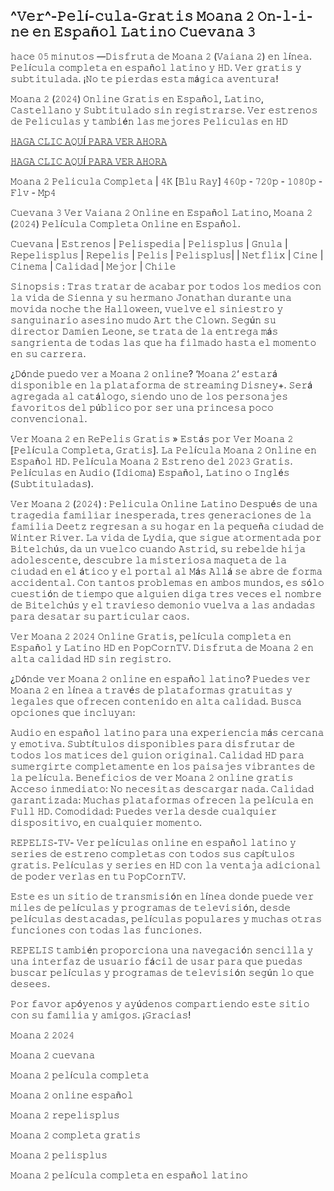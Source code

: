 ## ^𝚅𝚎𝚛^-𝙿𝚎𝚕í-𝚌𝚞𝚕𝚊-𝙶𝚛𝚊𝚝𝚒𝚜 𝙼𝚘𝚊𝚗𝚊 𝟸 𝙾𝚗-𝚕-𝚒-𝚗𝚎 𝚎𝚗 𝙴𝚜𝚙𝚊ñ𝚘𝚕 𝙻𝚊𝚝𝚒𝚗𝚘 𝙲𝚞𝚎𝚟𝚊𝚗𝚊 𝟹

𝚑𝚊𝚌𝚎 𝟶𝟻 𝚖𝚒𝚗𝚞𝚝𝚘𝚜 —𝙳𝚒𝚜𝚏𝚛𝚞𝚝𝚊 𝚍𝚎 𝙼𝚘𝚊𝚗𝚊 𝟸 (𝚅𝚊𝚒𝚊𝚗𝚊 𝟸) 𝚎𝚗 𝚕í𝚗𝚎𝚊. 𝙿𝚎𝚕í𝚌𝚞𝚕𝚊 𝚌𝚘𝚖𝚙𝚕𝚎𝚝𝚊 𝚎𝚗 𝚎𝚜𝚙𝚊ñ𝚘𝚕 𝚕𝚊𝚝𝚒𝚗𝚘 𝚢 𝙷𝙳. 𝚅𝚎𝚛 𝚐𝚛𝚊𝚝𝚒𝚜 𝚢 𝚜𝚞𝚋𝚝𝚒𝚝𝚞𝚕𝚊𝚍𝚊. ¡𝙽𝚘 𝚝𝚎 𝚙𝚒𝚎𝚛𝚍𝚊𝚜 𝚎𝚜𝚝𝚊 𝚖á𝚐𝚒𝚌𝚊 𝚊𝚟𝚎𝚗𝚝𝚞𝚛𝚊!

𝙼𝚘𝚊𝚗𝚊 𝟸 (𝟸𝟶𝟸𝟺) 𝙾𝚗𝚕𝚒𝚗𝚎 𝙶𝚛𝚊𝚝𝚒𝚜 𝚎𝚗 𝙴𝚜𝚙𝚊ñ𝚘𝚕, 𝙻𝚊𝚝𝚒𝚗𝚘, 𝙲𝚊𝚜𝚝𝚎𝚕𝚕𝚊𝚗𝚘 𝚢 𝚂𝚞𝚋𝚝𝚒𝚝𝚞𝚕𝚊𝚍𝚘 𝚜𝚒𝚗 𝚛𝚎𝚐𝚒𝚜𝚝𝚛𝚊𝚛𝚜𝚎. 𝚅𝚎𝚛 𝚎𝚜𝚝𝚛𝚎𝚗𝚘𝚜 𝚍𝚎 𝙿𝚎𝚕𝚒𝚌𝚞𝚕𝚊𝚜 𝚢 𝚝𝚊𝚖𝚋𝚒é𝚗 𝚕𝚊𝚜 𝚖𝚎𝚓𝚘𝚛𝚎𝚜 𝙿𝚎𝚕𝚒𝚌𝚞𝚕𝚊𝚜 𝚎𝚗 𝙷𝙳

[𝙷𝙰𝙶𝙰 𝙲𝙻𝙸𝙲 𝙰𝚀𝚄Í 𝙿𝙰𝚁𝙰 𝚅𝙴𝚁 𝙰𝙷𝙾𝚁𝙰](https://bit.ly/4fPuUGa)

[𝙷𝙰𝙶𝙰 𝙲𝙻𝙸𝙲 𝙰𝚀𝚄Í 𝙿𝙰𝚁𝙰 𝚅𝙴𝚁 𝙰𝙷𝙾𝚁𝙰](https://bit.ly/4fPuUGa)

𝙼𝚘𝚊𝚗𝚊 𝟸 𝙿𝚎𝚕𝚒𝚌𝚞𝚕𝚊 𝙲𝚘𝚖𝚙𝚕𝚎𝚝𝚊 | 𝟺𝙺 [𝙱𝚕𝚞 𝚁𝚊𝚢] 𝟺𝟼𝟶𝚙 - 𝟽𝟸𝟶𝚙 - 𝟷𝟶𝟾𝟶𝚙 - 𝙵𝚕𝚟 - 𝙼𝚙𝟺

𝙲𝚞𝚎𝚟𝚊𝚗𝚊 𝟹 𝚅𝚎𝚛 𝚅𝚊𝚒𝚊𝚗𝚊 𝟸 𝙾𝚗𝚕𝚒𝚗𝚎 𝚎𝚗 𝙴𝚜𝚙𝚊ñ𝚘𝚕 𝙻𝚊𝚝𝚒𝚗𝚘, 𝙼𝚘𝚊𝚗𝚊 𝟸 (𝟸𝟶𝟸𝟺) 𝙿𝚎𝚕í𝚌𝚞𝚕𝚊 𝙲𝚘𝚖𝚙𝚕𝚎𝚝𝚊 𝙾𝚗𝚕𝚒𝚗𝚎 𝚎𝚗 𝙴𝚜𝚙𝚊ñ𝚘𝚕.

𝙲𝚞𝚎𝚟𝚊𝚗𝚊 | 𝙴𝚜𝚝𝚛𝚎𝚗𝚘𝚜 | 𝙿𝚎𝚕𝚒𝚜𝚙𝚎𝚍𝚒𝚊 | 𝙿𝚎𝚕𝚒𝚜𝚙𝚕𝚞𝚜 | 𝙶𝚗𝚞𝚕𝚊 | 𝚁𝚎𝚙𝚎𝚕𝚒𝚜𝚙𝚕𝚞𝚜 | 𝚁𝚎𝚙𝚎𝚕𝚒𝚜 | 𝙿𝚎𝚕𝚒𝚜 | 𝙿𝚎𝚕𝚒𝚜𝚙𝚕𝚞𝚜| | 𝙽𝚎𝚝𝚏𝚕𝚒𝚡 | 𝙲𝚒𝚗𝚎 | 𝙲𝚒𝚗𝚎𝚖𝚊 | 𝙲𝚊𝚕𝚒𝚍𝚊𝚍 | 𝙼𝚎𝚓𝚘𝚛 | 𝙲𝚑𝚒𝚕𝚎

𝚂𝚒𝚗𝚘𝚙𝚜𝚒𝚜 : 𝚃𝚛𝚊𝚜 𝚝𝚛𝚊𝚝𝚊𝚛 𝚍𝚎 𝚊𝚌𝚊𝚋𝚊𝚛 𝚙𝚘𝚛 𝚝𝚘𝚍𝚘𝚜 𝚕𝚘𝚜 𝚖𝚎𝚍𝚒𝚘𝚜 𝚌𝚘𝚗 𝚕𝚊 𝚟𝚒𝚍𝚊 𝚍𝚎 𝚂𝚒𝚎𝚗𝚗𝚊 𝚢 𝚜𝚞 𝚑𝚎𝚛𝚖𝚊𝚗𝚘 𝙹𝚘𝚗𝚊𝚝𝚑𝚊𝚗 𝚍𝚞𝚛𝚊𝚗𝚝𝚎 𝚞𝚗𝚊 𝚖𝚘𝚟𝚒𝚍𝚊 𝚗𝚘𝚌𝚑𝚎 𝚝𝚑𝚎 𝙷𝚊𝚕𝚕𝚘𝚠𝚎𝚎𝚗, 𝚟𝚞𝚎𝚕𝚟𝚎 𝚎𝚕 𝚜𝚒𝚗𝚒𝚎𝚜𝚝𝚛𝚘 𝚢 𝚜𝚊𝚗𝚐𝚞𝚒𝚗𝚊𝚛𝚒𝚘 𝚊𝚜𝚎𝚜𝚒𝚗𝚘 𝚖𝚞𝚍𝚘 𝙰𝚛𝚝 𝚝𝚑𝚎 𝙲𝚕𝚘𝚠𝚗. 𝚂𝚎𝚐ú𝚗 𝚜𝚞 𝚍𝚒𝚛𝚎𝚌𝚝𝚘𝚛 𝙳𝚊𝚖𝚒𝚎𝚗 𝙻𝚎𝚘𝚗𝚎, 𝚜𝚎 𝚝𝚛𝚊𝚝𝚊 𝚍𝚎 𝚕𝚊 𝚎𝚗𝚝𝚛𝚎𝚐𝚊 𝚖á𝚜 𝚜𝚊𝚗𝚐𝚛𝚒𝚎𝚗𝚝𝚊 𝚍𝚎 𝚝𝚘𝚍𝚊𝚜 𝚕𝚊𝚜 𝚚𝚞𝚎 𝚑𝚊 𝚏𝚒𝚕𝚖𝚊𝚍𝚘 𝚑𝚊𝚜𝚝𝚊 𝚎𝚕 𝚖𝚘𝚖𝚎𝚗𝚝𝚘 𝚎𝚗 𝚜𝚞 𝚌𝚊𝚛𝚛𝚎𝚛𝚊.

¿𝙳ó𝚗𝚍𝚎 𝚙𝚞𝚎𝚍𝚘 𝚟𝚎𝚛 𝚊 𝙼𝚘𝚊𝚗𝚊 𝟸 𝚘𝚗𝚕𝚒𝚗𝚎? ‘𝙼𝚘𝚊𝚗𝚊 𝟸‘ 𝚎𝚜𝚝𝚊𝚛á 𝚍𝚒𝚜𝚙𝚘𝚗𝚒𝚋𝚕𝚎 𝚎𝚗 𝚕𝚊 𝚙𝚕𝚊𝚝𝚊𝚏𝚘𝚛𝚖𝚊 𝚍𝚎 𝚜𝚝𝚛𝚎𝚊𝚖𝚒𝚗𝚐 𝙳𝚒𝚜𝚗𝚎𝚢+. 𝚂𝚎𝚛á 𝚊𝚐𝚛𝚎𝚐𝚊𝚍𝚊 𝚊𝚕 𝚌𝚊𝚝á𝚕𝚘𝚐𝚘, 𝚜𝚒𝚎𝚗𝚍𝚘 𝚞𝚗𝚘 𝚍𝚎 𝚕𝚘𝚜 𝚙𝚎𝚛𝚜𝚘𝚗𝚊𝚓𝚎𝚜 𝚏𝚊𝚟𝚘𝚛𝚒𝚝𝚘𝚜 𝚍𝚎𝚕 𝚙ú𝚋𝚕𝚒𝚌𝚘 𝚙𝚘𝚛 𝚜𝚎𝚛 𝚞𝚗𝚊 𝚙𝚛𝚒𝚗𝚌𝚎𝚜𝚊 𝚙𝚘𝚌𝚘 𝚌𝚘𝚗𝚟𝚎𝚗𝚌𝚒𝚘𝚗𝚊𝚕.

𝚅𝚎𝚛 𝙼𝚘𝚊𝚗𝚊 𝟸 𝚎𝚗 𝚁𝚎𝙿𝚎𝚕𝚒𝚜 𝙶𝚛𝚊𝚝𝚒𝚜 » 𝙴𝚜𝚝á𝚜 𝚙𝚘𝚛 𝚅𝚎𝚛 𝙼𝚘𝚊𝚗𝚊 𝟸 [𝙿𝚎𝚕í𝚌𝚞𝚕𝚊 𝙲𝚘𝚖𝚙𝚕𝚎𝚝𝚊, 𝙶𝚛𝚊𝚝𝚒𝚜]. 𝙻𝚊 𝙿𝚎𝚕í𝚌𝚞𝚕𝚊 𝙼𝚘𝚊𝚗𝚊 𝟸 𝙾𝚗𝚕𝚒𝚗𝚎 𝚎𝚗 𝙴𝚜𝚙𝚊ñ𝚘𝚕 𝙷𝙳. 𝙿𝚎𝚕í𝚌𝚞𝚕𝚊 𝙼𝚘𝚊𝚗𝚊 𝟸 𝙴𝚜𝚝𝚛𝚎𝚗𝚘 𝚍𝚎𝚕 𝟸𝟶𝟸𝟹 𝙶𝚛𝚊𝚝𝚒𝚜. 𝙿𝚎𝚕í𝚌𝚞𝚕𝚊𝚜 𝚎𝚗 𝙰𝚞𝚍𝚒𝚘 (𝙸𝚍𝚒𝚘𝚖𝚊) 𝙴𝚜𝚙𝚊ñ𝚘𝚕, 𝙻𝚊𝚝𝚒𝚗𝚘 𝚘 𝙸𝚗𝚐𝚕é𝚜 (𝚂𝚞𝚋𝚝𝚒𝚝𝚞𝚕𝚊𝚍𝚊𝚜).

𝚅𝚎𝚛 𝙼𝚘𝚊𝚗𝚊 𝟸 (𝟸𝟶𝟸𝟺) : 𝙿𝚎𝚕𝚒𝚌𝚞𝚕𝚊 𝙾𝚗𝚕𝚒𝚗𝚎 𝙻𝚊𝚝𝚒𝚗𝚘 𝙳𝚎𝚜𝚙𝚞é𝚜 𝚍𝚎 𝚞𝚗𝚊 𝚝𝚛𝚊𝚐𝚎𝚍𝚒𝚊 𝚏𝚊𝚖𝚒𝚕𝚒𝚊𝚛 𝚒𝚗𝚎𝚜𝚙𝚎𝚛𝚊𝚍𝚊, 𝚝𝚛𝚎𝚜 𝚐𝚎𝚗𝚎𝚛𝚊𝚌𝚒𝚘𝚗𝚎𝚜 𝚍𝚎 𝚕𝚊 𝚏𝚊𝚖𝚒𝚕𝚒𝚊 𝙳𝚎𝚎𝚝𝚣 𝚛𝚎𝚐𝚛𝚎𝚜𝚊𝚗 𝚊 𝚜𝚞 𝚑𝚘𝚐𝚊𝚛 𝚎𝚗 𝚕𝚊 𝚙𝚎𝚚𝚞𝚎ñ𝚊 𝚌𝚒𝚞𝚍𝚊𝚍 𝚍𝚎 𝚆𝚒𝚗𝚝𝚎𝚛 𝚁𝚒𝚟𝚎𝚛. 𝙻𝚊 𝚟𝚒𝚍𝚊 𝚍𝚎 𝙻𝚢𝚍𝚒𝚊, 𝚚𝚞𝚎 𝚜𝚒𝚐𝚞𝚎 𝚊𝚝𝚘𝚛𝚖𝚎𝚗𝚝𝚊𝚍𝚊 𝚙𝚘𝚛 𝙱𝚒𝚝𝚎𝚕𝚌𝚑ú𝚜, 𝚍𝚊 𝚞𝚗 𝚟𝚞𝚎𝚕𝚌𝚘 𝚌𝚞𝚊𝚗𝚍𝚘 𝙰𝚜𝚝𝚛𝚒𝚍, 𝚜𝚞 𝚛𝚎𝚋𝚎𝚕𝚍𝚎 𝚑𝚒𝚓𝚊 𝚊𝚍𝚘𝚕𝚎𝚜𝚌𝚎𝚗𝚝𝚎, 𝚍𝚎𝚜𝚌𝚞𝚋𝚛𝚎 𝚕𝚊 𝚖𝚒𝚜𝚝𝚎𝚛𝚒𝚘𝚜𝚊 𝚖𝚊𝚚𝚞𝚎𝚝𝚊 𝚍𝚎 𝚕𝚊 𝚌𝚒𝚞𝚍𝚊𝚍 𝚎𝚗 𝚎𝚕 á𝚝𝚒𝚌𝚘 𝚢 𝚎𝚕 𝚙𝚘𝚛𝚝𝚊𝚕 𝚊𝚕 𝙼á𝚜 𝙰𝚕𝚕á 𝚜𝚎 𝚊𝚋𝚛𝚎 𝚍𝚎 𝚏𝚘𝚛𝚖𝚊 𝚊𝚌𝚌𝚒𝚍𝚎𝚗𝚝𝚊𝚕. 𝙲𝚘𝚗 𝚝𝚊𝚗𝚝𝚘𝚜 𝚙𝚛𝚘𝚋𝚕𝚎𝚖𝚊𝚜 𝚎𝚗 𝚊𝚖𝚋𝚘𝚜 𝚖𝚞𝚗𝚍𝚘𝚜, 𝚎𝚜 𝚜ó𝚕𝚘 𝚌𝚞𝚎𝚜𝚝𝚒ó𝚗 𝚍𝚎 𝚝𝚒𝚎𝚖𝚙𝚘 𝚚𝚞𝚎 𝚊𝚕𝚐𝚞𝚒𝚎𝚗 𝚍𝚒𝚐𝚊 𝚝𝚛𝚎𝚜 𝚟𝚎𝚌𝚎𝚜 𝚎𝚕 𝚗𝚘𝚖𝚋𝚛𝚎 𝚍𝚎 𝙱𝚒𝚝𝚎𝚕𝚌𝚑ú𝚜 𝚢 𝚎𝚕 𝚝𝚛𝚊𝚟𝚒𝚎𝚜𝚘 𝚍𝚎𝚖𝚘𝚗𝚒𝚘 𝚟𝚞𝚎𝚕𝚟𝚊 𝚊 𝚕𝚊𝚜 𝚊𝚗𝚍𝚊𝚍𝚊𝚜 𝚙𝚊𝚛𝚊 𝚍𝚎𝚜𝚊𝚝𝚊𝚛 𝚜𝚞 𝚙𝚊𝚛𝚝𝚒𝚌𝚞𝚕𝚊𝚛 𝚌𝚊𝚘𝚜.

𝚅𝚎𝚛 𝙼𝚘𝚊𝚗𝚊 𝟸 𝟸𝟶𝟸𝟺 𝙾𝚗𝚕𝚒𝚗𝚎 𝙶𝚛𝚊𝚝𝚒𝚜, 𝚙𝚎𝚕í𝚌𝚞𝚕𝚊 𝚌𝚘𝚖𝚙𝚕𝚎𝚝𝚊 𝚎𝚗 𝙴𝚜𝚙𝚊ñ𝚘𝚕 𝚢 𝙻𝚊𝚝𝚒𝚗𝚘 𝙷𝙳 𝚎𝚗 𝙿𝚘𝚙𝙲𝚘𝚛𝚗𝚃𝚅. 𝙳𝚒𝚜𝚏𝚛𝚞𝚝𝚊 𝚍𝚎 𝙼𝚘𝚊𝚗𝚊 𝟸 𝚎𝚗 𝚊𝚕𝚝𝚊 𝚌𝚊𝚕𝚒𝚍𝚊𝚍 𝙷𝙳 𝚜𝚒𝚗 𝚛𝚎𝚐𝚒𝚜𝚝𝚛𝚘.

¿𝙳ó𝚗𝚍𝚎 𝚟𝚎𝚛 𝙼𝚘𝚊𝚗𝚊 𝟸 𝚘𝚗𝚕𝚒𝚗𝚎 𝚎𝚗 𝚎𝚜𝚙𝚊ñ𝚘𝚕 𝚕𝚊𝚝𝚒𝚗𝚘?
𝙿𝚞𝚎𝚍𝚎𝚜 𝚟𝚎𝚛 𝙼𝚘𝚊𝚗𝚊 𝟸 𝚎𝚗 𝚕í𝚗𝚎𝚊 𝚊 𝚝𝚛𝚊𝚟é𝚜 𝚍𝚎 𝚙𝚕𝚊𝚝𝚊𝚏𝚘𝚛𝚖𝚊𝚜 𝚐𝚛𝚊𝚝𝚞𝚒𝚝𝚊𝚜 𝚢 𝚕𝚎𝚐𝚊𝚕𝚎𝚜 𝚚𝚞𝚎 𝚘𝚏𝚛𝚎𝚌𝚎𝚗 𝚌𝚘𝚗𝚝𝚎𝚗𝚒𝚍𝚘 𝚎𝚗 𝚊𝚕𝚝𝚊 𝚌𝚊𝚕𝚒𝚍𝚊𝚍. 𝙱𝚞𝚜𝚌𝚊 𝚘𝚙𝚌𝚒𝚘𝚗𝚎𝚜 𝚚𝚞𝚎 𝚒𝚗𝚌𝚕𝚞𝚢𝚊𝚗:

𝙰𝚞𝚍𝚒𝚘 𝚎𝚗 𝚎𝚜𝚙𝚊ñ𝚘𝚕 𝚕𝚊𝚝𝚒𝚗𝚘 𝚙𝚊𝚛𝚊 𝚞𝚗𝚊 𝚎𝚡𝚙𝚎𝚛𝚒𝚎𝚗𝚌𝚒𝚊 𝚖á𝚜 𝚌𝚎𝚛𝚌𝚊𝚗𝚊 𝚢 𝚎𝚖𝚘𝚝𝚒𝚟𝚊.
𝚂𝚞𝚋𝚝í𝚝𝚞𝚕𝚘𝚜 𝚍𝚒𝚜𝚙𝚘𝚗𝚒𝚋𝚕𝚎𝚜 𝚙𝚊𝚛𝚊 𝚍𝚒𝚜𝚏𝚛𝚞𝚝𝚊𝚛 𝚍𝚎 𝚝𝚘𝚍𝚘𝚜 𝚕𝚘𝚜 𝚖𝚊𝚝𝚒𝚌𝚎𝚜 𝚍𝚎𝚕 𝚐𝚞𝚒𝚘𝚗 𝚘𝚛𝚒𝚐𝚒𝚗𝚊𝚕.
𝙲𝚊𝚕𝚒𝚍𝚊𝚍 𝙷𝙳 𝚙𝚊𝚛𝚊 𝚜𝚞𝚖𝚎𝚛𝚐𝚒𝚛𝚝𝚎 𝚌𝚘𝚖𝚙𝚕𝚎𝚝𝚊𝚖𝚎𝚗𝚝𝚎 𝚎𝚗 𝚕𝚘𝚜 𝚙𝚊𝚒𝚜𝚊𝚓𝚎𝚜 𝚟𝚒𝚋𝚛𝚊𝚗𝚝𝚎𝚜 𝚍𝚎 𝚕𝚊 𝚙𝚎𝚕í𝚌𝚞𝚕𝚊.
𝙱𝚎𝚗𝚎𝚏𝚒𝚌𝚒𝚘𝚜 𝚍𝚎 𝚟𝚎𝚛 𝙼𝚘𝚊𝚗𝚊 𝟸 𝚘𝚗𝚕𝚒𝚗𝚎 𝚐𝚛𝚊𝚝𝚒𝚜
𝙰𝚌𝚌𝚎𝚜𝚘 𝚒𝚗𝚖𝚎𝚍𝚒𝚊𝚝𝚘: 𝙽𝚘 𝚗𝚎𝚌𝚎𝚜𝚒𝚝𝚊𝚜 𝚍𝚎𝚜𝚌𝚊𝚛𝚐𝚊𝚛 𝚗𝚊𝚍𝚊.
𝙲𝚊𝚕𝚒𝚍𝚊𝚍 𝚐𝚊𝚛𝚊𝚗𝚝𝚒𝚣𝚊𝚍𝚊: 𝙼𝚞𝚌𝚑𝚊𝚜 𝚙𝚕𝚊𝚝𝚊𝚏𝚘𝚛𝚖𝚊𝚜 𝚘𝚏𝚛𝚎𝚌𝚎𝚗 𝚕𝚊 𝚙𝚎𝚕í𝚌𝚞𝚕𝚊 𝚎𝚗 𝙵𝚞𝚕𝚕 𝙷𝙳.
𝙲𝚘𝚖𝚘𝚍𝚒𝚍𝚊𝚍: 𝙿𝚞𝚎𝚍𝚎𝚜 𝚟𝚎𝚛𝚕𝚊 𝚍𝚎𝚜𝚍𝚎 𝚌𝚞𝚊𝚕𝚚𝚞𝚒𝚎𝚛 𝚍𝚒𝚜𝚙𝚘𝚜𝚒𝚝𝚒𝚟𝚘, 𝚎𝚗 𝚌𝚞𝚊𝚕𝚚𝚞𝚒𝚎𝚛 𝚖𝚘𝚖𝚎𝚗𝚝𝚘.

𝚁𝙴𝙿𝙴𝙻𝙸𝚂-𝚃𝚅- 𝚅𝚎𝚛 𝚙𝚎𝚕í𝚌𝚞𝚕𝚊𝚜 𝚘𝚗𝚕𝚒𝚗𝚎 𝚎𝚗 𝚎𝚜𝚙𝚊ñ𝚘𝚕 𝚕𝚊𝚝𝚒𝚗𝚘 𝚢 𝚜𝚎𝚛𝚒𝚎𝚜 𝚍𝚎 𝚎𝚜𝚝𝚛𝚎𝚗𝚘 𝚌𝚘𝚖𝚙𝚕𝚎𝚝𝚊𝚜 𝚌𝚘𝚗 𝚝𝚘𝚍𝚘𝚜 𝚜𝚞𝚜 𝚌𝚊𝚙í𝚝𝚞𝚕𝚘𝚜 𝚐𝚛𝚊𝚝𝚒𝚜. 𝙿𝚎𝚕í𝚌𝚞𝚕𝚊𝚜 𝚢 𝚜𝚎𝚛𝚒𝚎𝚜 𝚎𝚗 𝙷𝙳 𝚌𝚘𝚗 𝚕𝚊 𝚟𝚎𝚗𝚝𝚊𝚓𝚊 𝚊𝚍𝚒𝚌𝚒𝚘𝚗𝚊𝚕 𝚍𝚎 𝚙𝚘𝚍𝚎𝚛 𝚟𝚎𝚛𝚕𝚊𝚜 𝚎𝚗 𝚝𝚞 𝙿𝚘𝚙𝙲𝚘𝚛𝚗𝚃𝚅.

𝙴𝚜𝚝𝚎 𝚎𝚜 𝚞𝚗 𝚜𝚒𝚝𝚒𝚘 𝚍𝚎 𝚝𝚛𝚊𝚗𝚜𝚖𝚒𝚜𝚒ó𝚗 𝚎𝚗 𝚕í𝚗𝚎𝚊 𝚍𝚘𝚗𝚍𝚎 𝚙𝚞𝚎𝚍𝚎 𝚟𝚎𝚛 𝚖𝚒𝚕𝚎𝚜 𝚍𝚎 𝚙𝚎𝚕í𝚌𝚞𝚕𝚊𝚜 𝚢 𝚙𝚛𝚘𝚐𝚛𝚊𝚖𝚊𝚜 𝚍𝚎 𝚝𝚎𝚕𝚎𝚟𝚒𝚜𝚒ó𝚗, 𝚍𝚎𝚜𝚍𝚎 𝚙𝚎𝚕í𝚌𝚞𝚕𝚊𝚜 𝚍𝚎𝚜𝚝𝚊𝚌𝚊𝚍𝚊𝚜, 𝚙𝚎𝚕í𝚌𝚞𝚕𝚊𝚜 𝚙𝚘𝚙𝚞𝚕𝚊𝚛𝚎𝚜 𝚢 𝚖𝚞𝚌𝚑𝚊𝚜 𝚘𝚝𝚛𝚊𝚜 𝚏𝚞𝚗𝚌𝚒𝚘𝚗𝚎𝚜 𝚌𝚘𝚗 𝚝𝚘𝚍𝚊𝚜 𝚕𝚊𝚜 𝚏𝚞𝚗𝚌𝚒𝚘𝚗𝚎𝚜.

𝚁𝙴𝙿𝙴𝙻𝙸𝚂 𝚝𝚊𝚖𝚋𝚒é𝚗 𝚙𝚛𝚘𝚙𝚘𝚛𝚌𝚒𝚘𝚗𝚊 𝚞𝚗𝚊 𝚗𝚊𝚟𝚎𝚐𝚊𝚌𝚒ó𝚗 𝚜𝚎𝚗𝚌𝚒𝚕𝚕𝚊 𝚢 𝚞𝚗𝚊 𝚒𝚗𝚝𝚎𝚛𝚏𝚊𝚣 𝚍𝚎 𝚞𝚜𝚞𝚊𝚛𝚒𝚘 𝚏á𝚌𝚒𝚕 𝚍𝚎 𝚞𝚜𝚊𝚛 𝚙𝚊𝚛𝚊 𝚚𝚞𝚎 𝚙𝚞𝚎𝚍𝚊𝚜 𝚋𝚞𝚜𝚌𝚊𝚛 𝚙𝚎𝚕í𝚌𝚞𝚕𝚊𝚜 𝚢 𝚙𝚛𝚘𝚐𝚛𝚊𝚖𝚊𝚜 𝚍𝚎 𝚝𝚎𝚕𝚎𝚟𝚒𝚜𝚒ó𝚗 𝚜𝚎𝚐ú𝚗 𝚕𝚘 𝚚𝚞𝚎 𝚍𝚎𝚜𝚎𝚎𝚜.

𝙿𝚘𝚛 𝚏𝚊𝚟𝚘𝚛 𝚊𝚙ó𝚢𝚎𝚗𝚘𝚜 𝚢 𝚊𝚢ú𝚍𝚎𝚗𝚘𝚜 𝚌𝚘𝚖𝚙𝚊𝚛𝚝𝚒𝚎𝚗𝚍𝚘 𝚎𝚜𝚝𝚎 𝚜𝚒𝚝𝚒𝚘 𝚌𝚘𝚗 𝚜𝚞 𝚏𝚊𝚖𝚒𝚕𝚒𝚊 𝚢 𝚊𝚖𝚒𝚐𝚘𝚜. ¡𝙶𝚛𝚊𝚌𝚒𝚊𝚜!


𝙼𝚘𝚊𝚗𝚊 𝟸 𝟸𝟶𝟸𝟺

𝙼𝚘𝚊𝚗𝚊 𝟸 𝚌𝚞𝚎𝚟𝚊𝚗𝚊

𝙼𝚘𝚊𝚗𝚊 𝟸 𝚙𝚎𝚕í𝚌𝚞𝚕𝚊 𝚌𝚘𝚖𝚙𝚕𝚎𝚝𝚊

𝙼𝚘𝚊𝚗𝚊 𝟸 𝚘𝚗𝚕𝚒𝚗𝚎 𝚎𝚜𝚙𝚊ñ𝚘𝚕

𝙼𝚘𝚊𝚗𝚊 𝟸 𝚛𝚎𝚙𝚎𝚕𝚒𝚜𝚙𝚕𝚞𝚜

𝙼𝚘𝚊𝚗𝚊 𝟸 𝚌𝚘𝚖𝚙𝚕𝚎𝚝𝚊 𝚐𝚛𝚊𝚝𝚒𝚜

𝙼𝚘𝚊𝚗𝚊 𝟸 𝚙𝚎𝚕𝚒𝚜𝚙𝚕𝚞𝚜

𝙼𝚘𝚊𝚗𝚊 𝟸 𝚙𝚎𝚕í𝚌𝚞𝚕𝚊 𝚌𝚘𝚖𝚙𝚕𝚎𝚝𝚊 𝚎𝚗 𝚎𝚜𝚙𝚊ñ𝚘𝚕 𝚕𝚊𝚝𝚒𝚗𝚘
